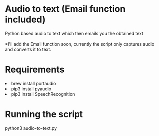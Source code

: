 # Audio to text (Email function included)
Python based audio to text which then emails you the obtained text
<br>
<br>
*I'll add the Email function soon, currently the script only captures audio and converts it to text. 

# Requirements
<li>brew install portaudio</li>
<li>pip3 install pyaudio</li>
<li>pip3 install SpeechRecognition</li>

# Running the script
<p>python3 audio-to-text.py</p>
